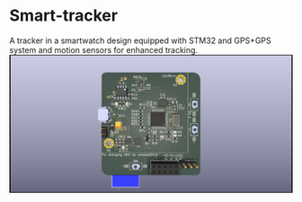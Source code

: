 # Smart-tracker
A tracker in a smartwatch design equipped with STM32 and GPS+GPS system and motion sensors for enhanced tracking.
![](Smart%20tracker%20front.jpg)
